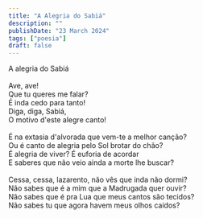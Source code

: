 ```yaml
---
title: "A Alegria do Sabiá"
description: ""
publishDate: "23 March 2024"
tags: ["poesia"]
draft: false
---
```


A alegria do Sabiá<br>
<br>
Ave, ave!<br>
Que tu queres me falar?<br>
É inda cedo para tanto!<br>
Diga, diga, Sabiá,<br>
O motivo d'este alegre canto!<br>
<br>
É na extasia d'alvorada que vem-te a melhor canção?<br>
Ou é canto de alegria pelo Sol brotar do chão?<br>
É alegria de viver? É euforia de acordar<br>
E saberes que não veio ainda a morte lhe buscar?<br>
<br>
Cessa, cessa, lazarento, não vês que inda não dormi?<br>
Não sabes que é a mim que a Madrugada quer ouvir?<br>
Não sabes que é pra Lua que meus cantos são tecidos?<br>
Não sabes tu que agora havem meus olhos caídos?<br>